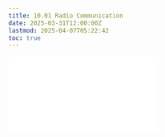 ```yaml
---
title: 10.01 Radio Communication
date: 2025-03-31T12:00:00Z
lastmod: 2025-04-07T05:22:42
toc: true
---
```


![Link to included file content](../../../../arduino/radio-communication.md)
